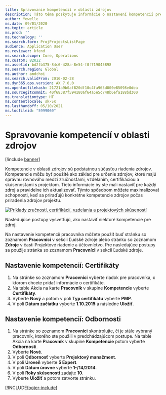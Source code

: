 ```yaml
---
title: Spravovanie kompetencií v oblasti zdrojov
description: Táto téma poskytuje informácie o nastavení kompetencií pre zdroje projektu.
author: Yowelle
ms.date: 09/01/2020
ms.topic: article
ms.prod: ''
ms.technology: ''
ms.search.form: ProjProjectsListPage
audience: Application User
ms.reviewer: kfend
ms.search.scope: Core, Operations
ms.custom: 82022
ms.assetid: bd2fb375-84c6-428a-8e54-f0f719045898
ms.search.region: Global
ms.author: andchoi
ms.search.validFrom: 2016-02-28
ms.dyn365.ops.version: AX 7.0.0
ms.openlocfilehash: 21721a9b0af820df10c4fa965d000e85098e0dea
ms.sourcegitcommit: 40f68387f594180af64a5e5c748b6efa188bd300
ms.translationtype: HT
ms.contentlocale: sk-SK
ms.lasthandoff: 05/10/2021
ms.locfileid: "5999060"
---
```

# <a name="manage-resource-competencies"></a>Spravovanie kompetencií v oblasti zdrojov

[!include [banner](../includes/banner.md)]

Kompetencie v oblasti zdrojov sú podstatnou súčasťou riadenia zdrojov. Kompetencie môžu byť použité ako základ pre určenie zdrojov, ktoré majú správnu rovnováhu medzi zručnosťami, vzdelaním, certifikáciou a skúsenosťami s projektom. Tieto informácie by ste mali nastaviť pre každý zdroj a pravidelne ich aktualizovať. Týmto spôsobom môžete maximalizovať schopnosti, keď sa priraďujú konkrétne kompetencie zdrojov počas priradenia zdrojov projektu.

[![Príklady zručností, certifikácií, vzdelania a projektových skúseností](./media/projectresourcing06-1024x383.jpg)](./media/projectresourcing06.jpg)

Nasledujúce postupy vysvetľujú, ako nastaviť niektoré kompetencie pre zdroj.

Na nastavenie kompetencií pracovníka môžete použiť buď stránku so zoznamom **Pracovníci** v sekcii Ľudské zdroje alebo stránku so zoznamom **Zdroje** v časti Projektové riadenie a účtovníctvo. Pre nasledujúce postupy sa použije stránka so zoznamom **Pracovníci** v sekcii Ľudské zdroje.

## <a name="set-up-competencies-certificates"></a>Nastavenie kompetencií: Certifikáty

1. Na stránke so zoznamom **Pracovníci** vyberte riadok pre pracovníka, o ktorom chcete pridať informácie o certifikáte.
2. Na table Akcia na karte **Pracovník** v skupine **Kompetencie** vyberte **Certifikáty**.
3. Vyberte **Nový** a potom v poli **Typ certifikátu** vyberte **PMP**.
4. V poli **Dátum začiatku** vyberte **1.10.2015** a následne **Uložiť**.

## <a name="set-up-competencies-skills"></a>Nastavenie kompetencií: Odbornosti

1. Na stránke so zoznamom **Pracovníci** skontrolujte, či je stále vybraný pracovník, ktorého ste použili v predchádzajúcom postupe. Na table Akcia na karte **Pracovník** v skupine **Kompetencie** potom vyberte **Odbornosti**.
2. Vyberte **Nové**.
3. V poli **Odbornosť** vyberte **Projektový manažment**.
4. V poli **Úroveň** vyberte **5 Expert**.
5. V poli **Dátum úrovne** vyberte **1-/14/2014**.
6. V poli **Roky skúseností** zadajte **10**.
7. Vyberte **Uložiť** a potom zatvorte stránku.


[!INCLUDE[footer-include](../includes/footer-banner.md)]